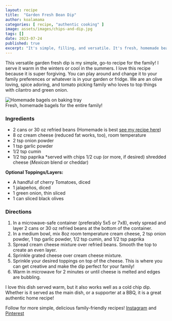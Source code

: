```yaml
---
layout: recipe
title:  "Garden Fresh Bean Dip"
author: koalamama
categories: [ recipe, "authentic cooking" ]
image: assets/images/chips-and-dip.jpg
tags: []
date: 2023-07-24
published: true
excerpt: "It's simple, filling, and versatile. It's fresh, homemade bean dip for the entire family!"
---
```


This versatile garden fresh dip is my simple, go-to recipe for the family! I serve it warm in the winters or cool in the summers. I love this recipe because it is super forgiving. You can play around and change it to your family preferences or whatever is in your garden or fridge.  We are an olive loving, spice adoring, and tomato picking family who loves to top things with cilantro and green onion.  

<img src="{{site.baseurl}}/assets/images/bagels-on-tray.jpg" alt="Homemade bagels on baking tray" class="bottom-align mb-0" /><br /><span class="small">Fresh, homemade bagels for the entire family!</span>

### Ingredients

- 2 cans or 30 oz refried beans (Homemade is best <a href="{{site.baseurl}}/crockpot-black-beans">see my recipe here</a>)
- 8 oz cream cheese (reduced fat works, too), room temperature
- 2 tsp onion powder 
- 1 tsp garlic powder 
- 1/2 tsp cumin 
- 1/2 tsp paprika 
*served with chips
1/2 cup (or more, if desired) shredded cheese (*Mexican* blend or cheddar)

**Optional Toppings/Layers:**
- A handful of cherry Tomatoes, diced  
- 1 jalapeños, diced 
- 1 green onion, thin sliced
- 1 can sliced black olives 


### Directions

1. In a microwave-safe container (preferably 5x5 or 7x8), evely spread and layer 2 cans or 30 oz refried beans at the bottom of the container. 
2. In a medium bowl, mix 8oz room temperature cream cheese, 2 tsp onion powder, 1 tsp garlic powder, 1/2 tsp cumin, and 1/2 tsp paprika 
3. Spread cream cheese mixture over refried beans. Smooth the top to create an even layer.
4. Sprinkle grated cheese over cream cheese mixture. 
5. Sprinkle your desired toppings on top of the cheese. This is where you can get creative and make the dip perfect for your family!
6. Warm in microwave for 2 minutes or until cheese is melted and edges are bubbling. 


I love this dish served warm, but it also works well as a cold chip dip. Whether is it served as the main dish, or a supporter at a BBQ, it is a great authentic home recipe! 


Follow for more simple, delicious family-friendly recipes! <a target="_blank" href="{{site.authors.koalamama.instagram}}">Instagram</a> and <a target="_blank" href="{{site.authors.koalamama.pinterest}}">Pinterest</a>



